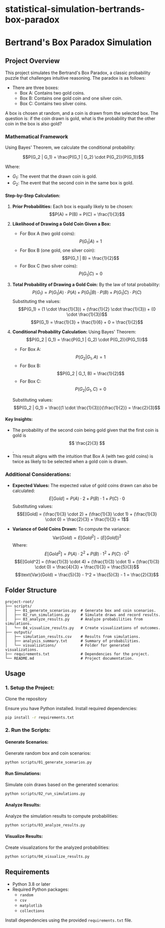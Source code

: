 # statistical-simulation-bertrands-box-paradox

# Bertrand's Box Paradox Simulation

## Project Overview
This project simulates the Bertrand's Box Paradox, a classic probability puzzle that challenges intuitive reasoning. The paradox is as follows:

- There are three boxes:
  - Box A: Contains two gold coins.
  - Box B: Contains one gold coin and one silver coin.
  - Box C: Contains two silver coins.

A box is chosen at random, and a coin is drawn from the selected box. The question is: if the coin drawn is gold, what is the probability that the other coin in the box is also gold?

### Mathematical Framework
Using Bayes' Theorem, we calculate the conditional probability:

$$P(G_2 | G_1) = \frac{P(G_1 | G_2) \cdot P(G_2)}{P(G_1)}$$

Where:
- $G_1$: The event that the drawn coin is gold.
- $G_2$: The event that the second coin in the same box is gold.

#### Step-by-Step Calculation:
1. **Prior Probabilities:**
   Each box is equally likely to be chosen:
   $$P(A) = P(B) = P(C) = \frac{1}{3}$$

2. **Likelihood of Drawing a Gold Coin Given a Box:**
   - For Box A (two gold coins):
     $$P(G_1 | A) = 1$$
   - For Box B (one gold, one silver coin):
     $$P(G_1 | B) = \frac{1}{2}$$
   - For Box C (two silver coins):
     $$P(G_1 | C) = 0$$

3. **Total Probability of Drawing a Gold Coin:**
   By the law of total probability:
   $$P(G_1) = P(G_1 | A) \cdot P(A) + P(G_1 | B) \cdot P(B) + P(G_1 | C) \cdot P(C)$$
   Substituting the values:
   $$P(G_1) = (1 \cdot \frac{1}{3}) + (\frac{1}{2} \cdot \frac{1}{3}) + (0 \cdot \frac{1}{3})$$
   $$P(G_1) = \frac{1}{3} + \frac{1}{6} + 0 = \frac{1}{2}$$

4. **Conditional Probability Calculation:**
   Using Bayes' Theorem:
   $$P(G_2 | G_1) = \frac{P(G_1 | G_2) \cdot P(G_2)}{P(G_1)}$$
   - For Box A:
     $$P(G_2 | G_1, A) = 1$$
   - For Box B:
     $$P(G_2 | G_1, B) = \frac{1}{2}$$
   - For Box C:
     $$P(G_2 | G_1, C) = 0$$

   Substituting values:
   $$P(G_2 | G_1) = \frac{(1 \cdot \frac{1}{3})}{\frac{1}{2}} = \frac{2}{3}$$

#### Key Insights:
- The probability of the second coin being gold given that the first coin is gold is $$ \frac{2}{3} $$.
- This result aligns with the intuition that Box A (with two gold coins) is twice as likely to be selected when a gold coin is drawn.

### Additional Considerations:
- **Expected Values:**
  The expected value of gold coins drawn can also be calculated:
  $$E[Gold] = P(A) \cdot 2 + P(B) \cdot 1 + P(C) \cdot 0$$
  Substituting values:
  $$E[Gold] = (\frac{1}{3} \cdot 2) + (\frac{1}{3} \cdot 1) + (\frac{1}{3} \cdot 0) = \frac{2}{3} + \frac{1}{3} = 1$$

- **Variance of Gold Coins Drawn:**
  To compute the variance:
  $$\text{Var}(Gold) = E[Gold^2] - (E[Gold])^2$$
  Where:
  $$E[Gold^2] = P(A) \cdot 2^2 + P(B) \cdot 1^2 + P(C) \cdot 0^2$$
  $$E[Gold^2] = (\frac{1}{3} \cdot 4) + (\frac{1}{3} \cdot 1) + (\frac{1}{3} \cdot 0) = \frac{4}{3} + \frac{1}{3} = \frac{5}{3}$$
  $$\text{Var}(Gold) = \frac{5}{3} - 1^2 = \frac{5}{3} - 1 = \frac{2}{3}$$

## Folder Structure
```
project-root/
├── scripts/
│   ├── 01_generate_scenarios.py  # Generate box and coin scenarios.
│   ├── 02_run_simulations.py     # Simulate draws and record results.
│   ├── 03_analyze_results.py     # Analyze probabilities from simulations.
│   └── 04_visualize_results.py   # Create visualizations of outcomes.
├── outputs/
│   ├── simulation_results.csv    # Results from simulations.
│   ├── analysis_summary.txt      # Summary of probabilities.
│   └── visualizations/           # Folder for generated visualizations.
├── requirements.txt              # Dependencies for the project.
└── README.md                     # Project documentation.
```

## Usage
### 1. Setup the Project:
Clone the repository

Ensure you have Python installed.
Install required dependencies:
```bash
pip install -r requirements.txt
```

### 2. Run the Scripts:

#### Generate Scenarios:
Generate random box and coin scenarios:
```bash
python scripts/01_generate_scenarios.py
```

#### Run Simulations:
Simulate coin draws based on the generated scenarios:
```bash
python scripts/02_run_simulations.py
```

#### Analyze Results:
Analyze the simulation results to compute probabilities:
```bash
python scripts/03_analyze_results.py
```

#### Visualize Results:
Create visualizations for the analyzed probabilities:
```bash
python scripts/04_visualize_results.py
```

## Requirements
- Python 3.8 or later
- Required Python packages:
  - `random`
  - `csv`
  - `matplotlib`
  - `collections`

Install dependencies using the provided `requirements.txt` file.
